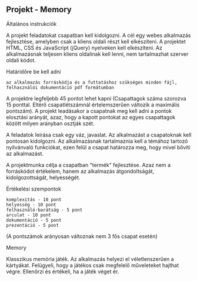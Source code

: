 ## Projekt - Memory

Általános instrukciók

A projekt feladatokat csapatban kell kidolgozni. A cél egy webes alkalmazás fejlesztése, amelyben csak a kliens oldali részt kell elkészíteni. A projektet HTML, CSS és JavaScript (jQuery) nyelveken kell elkészíteni. Az alkalmazásnak teljesen kliens oldalinak kell lenni, nem tartalmazhat szerver oldali kódot.

Határidőre be kell adni

    az alkalmazás forráskódja és a futtatáshoz szükséges minden fájl,
    felhasználói dokumentáció pdf formátumban

A projektre legfeljebb 45 pontot lehet kapni (Csapattagok száma szorozva 15 ponttal. Eltérő csapatlétszámnál értelemszerűen változik a maximális pontszám). A projekt leadásakor a csapatnak meg kell adni a pontok elosztási arányát, azaz, hogy a kapott pontokat az egyes csapattagok között milyen arányban osztják szét.

A feladatok leírása csak egy váz, javaslat. Az alkalmazást a csapatoknak kell pontosan kidolgozni. Az alkalmazásnak tartalmaznia kell a témához tartozó nyilvánvaló funkciókat, ezen felül a csapat határozza meg, hogy mivel bővíti az alkalmazást.

A projektmunka célja a csapatban "termék" fejlesztése. Azaz nem a forráskódot értékelem, hanem az alkalmazás átgondoltságát, kidolgozottságát, helyességét.

Értékelési szempontok

    komplexitás - 10 pont
    helyesség - 10 pont
    felhasználó-barátság - 5 pont
    arculat - 10 pont
    dokumentáció - 5 pont
    prezentáció - 5 pont

(A pontszámok arányosan változnak nem 3 fős csapat esetén)

Memory

Klasszikus memória játék. Az alkalmazás helyezi el véletlenszerűen a kártyákat. Felügyeli, hogy a játékos csak megfelelő műveleteket hajthat végre. Ellenőrzi és értékeli, ha a játék véget ér.
